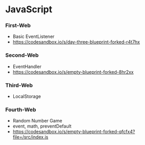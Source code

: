 # JavaScript
### First-Web 
- Basic EventListener
- https://codesandbox.io/s/day-three-blueprint-forked-r4t7hx
  
### Second-Web 
- EventHandler
- https://codesandbox.io/s/empty-blueprint-forked-8hr2xx
 
### Third-Web  
- LocalStorage

### Fourth-Web  
- Random Number Game
- event, math, preventDefault
- https://codesandbox.io/s/empty-blueprint-forked-qfcfx4?file=/src/index.js
